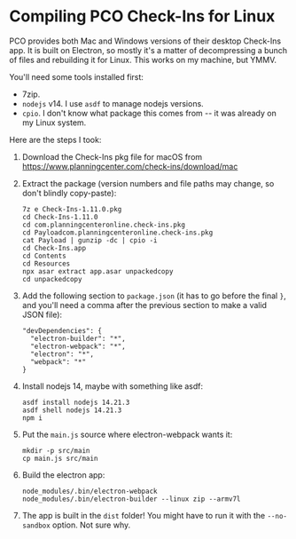 # Compiling PCO Check-Ins for Linux

PCO provides both Mac and Windows versions of their desktop Check-Ins app.
It is built on Electron, so mostly it's a matter of decompressing a bunch of files
and rebuilding it for Linux. This works on my machine, but YMMV.

You'll need some tools installed first:

- 7zip.
- `nodejs` v14. I use `asdf` to manage nodejs versions.
- `cpio`. I don't know what package this comes from -- it was already on my Linux system.

Here are the steps I took:

1. Download the Check-Ins pkg file for macOS from https://www.planningcenter.com/check-ins/download/mac

2. Extract the package (version numbers and file paths may change, so don't blindly copy-paste):

   ```
   7z e Check-Ins-1.11.0.pkg
   cd Check-Ins-1.11.0
   cd com.planningcenteronline.check-ins.pkg
   cd Payloadcom.planningcenteronline.check-ins.pkg
   cat Payload | gunzip -dc | cpio -i
   cd Check-Ins.app
   cd Contents
   cd Resources
   npx asar extract app.asar unpackedcopy
   cd unpackedcopy
   ```

3. Add the following section to `package.json` (it has to go before the final `}`,
   and you'll need a comma after the previous section to make a valid JSON file):

   ```
   "devDependencies": {
     "electron-builder": "*",
     "electron-webpack": "*",
     "electron": "*",
     "webpack": "*"
   }
   ```

4. Install nodejs 14, maybe with something like asdf:

   ```
   asdf install nodejs 14.21.3
   asdf shell nodejs 14.21.3
   npm i
   ```

5. Put the `main.js` source where electron-webpack wants it:

   ```
   mkdir -p src/main
   cp main.js src/main
   ```

6. Build the electron app:

   ```
   node_modules/.bin/electron-webpack
   node_modules/.bin/electron-builder --linux zip --armv7l
   ```

7. The app is built in the `dist` folder! You might have to run it with the `--no-sandbox` option. Not sure why.
